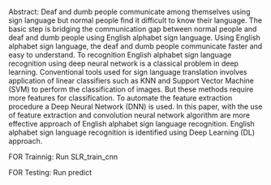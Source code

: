 
Abstract: Deaf and dumb people communicate among themselves using sign language but normal people find it difficult to know their
language. The basic step is bridging the communication gap between normal people and deaf and dumb people using English alphabet
sign language. Using English alphabet sign language, the deaf and dumb people communicate faster and easy to understand. To
recognition English alphabet sign language recognition using deep neural network is a classical problem in deep learning. Conventional
tools used for sign language translation involves application of linear classifiers such as KNN and Support Vector Machine (SVM) to
perform the classification of images. But these methods require more features for classification. To automate the feature extraction
procedure a Deep Neural Network (DNN) is used. In this paper, with the use of feature extraction and convolution neural network
algorithm are more effective approach of English alphabet sign language recognition. English alphabet sign language recognition is
identified using Deep Learning (DL) approach.


FOR Trainnig: Run SLR_train_cnn



FOR Testing: Run predict
